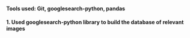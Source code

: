 #### Tools used: Git, googlesearch-python, pandas
#### 1. Used googlesearch-python library to build the database of relevant images
